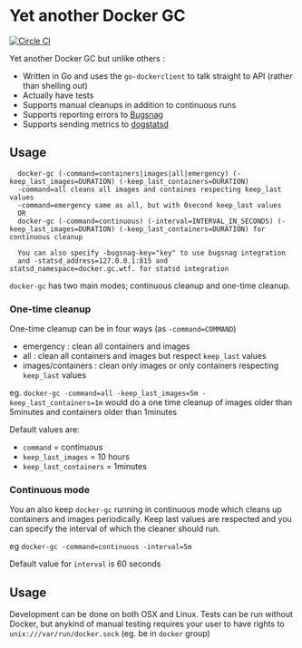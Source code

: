 # Yet another Docker GC

[![Circle CI](https://circleci.com/gh/n1koo/docker-gc.svg?style=svg)](https://circleci.com/gh/n1koo/docker-gc)

Yet another Docker GC but unlike others :

- Written in Go and uses the `go-dockerclient` to talk straight to API (rather than shelling out)
- Actually have tests
- Supports manual cleanups in addition to continuous runs
- Supports reporting errors to [Bugsnag](https://bugsnag.com)
- Supports sending metrics to [dogstatsd](http://docs.datadoghq.com/guides/dogstatsd/)

## Usage

```
  docker-gc (-command=containers|images|all|emergency) (-keep_last_images=DURATION) (-keep_last_containers=DURATION)
  -command=all cleans all images and containes respecting keep_last values
  -command=emergency same as all, but with 0second keep_last values
  OR
  docker-gc (-command=continuous) (-interval=INTERVAL_IN_SECONDS) (-keep_last_images=DURATION) (-keep_last_containers=DURATION) for continuous cleanup 

  You can also specify -bugsnag-key="key" to use bugsnag integration
  and -statsd_address=127.0.0.1:815 and statsd_namespace=docker.gc.wtf. for statsd integration
```

`docker-gc` has two main modes; continuous cleanup and one-time cleanup. 

### One-time cleanup

One-time cleanup can be in four ways (as `-command=COMMAND`)

- emergency : clean all containers and images
- all : clean all containers and images but respect `keep_last` values
- images/containers : clean only images or only containers respecting `keep_last` values

eg. `docker-gc -command=all -keep_last_images=5m -keep_last_containers=1m` would do a one time cleanup of images older than 5minutes and containers older than 1minutes

Default values are: 

- `command` = continuous
- `keep_last_images` = 10 hours
- `keep_last_containers` = 1minutes

### Continuous mode

You an also keep `docker-gc` running in continuous mode which cleans up containers and images periodically. Keep last values are respected and you can specify the interval of which the cleaner should run.


eg `docker-gc -command=continuous -interval=5m` 

Default value for `interval` is 60 seconds

## Usage

Development can be done on both OSX and Linux. Tests can be run without Docker, but anykind of manual testing requires your user to have rights to `unix:///var/run/docker.sock` (eg. be in `docker` group)
